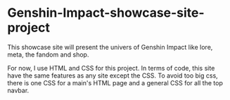 # Genshin-Impact-showcase-site-project
This showcase site will present the univers of Genshin Impact like lore, meta, the fandom and shop.

For now, I use HTML and CSS for this project.
In terms of code, this site have the same features as any site except the CSS. To avoid too big css, there is one CSS for a main's HTML page and a general CSS for all the top navbar.
